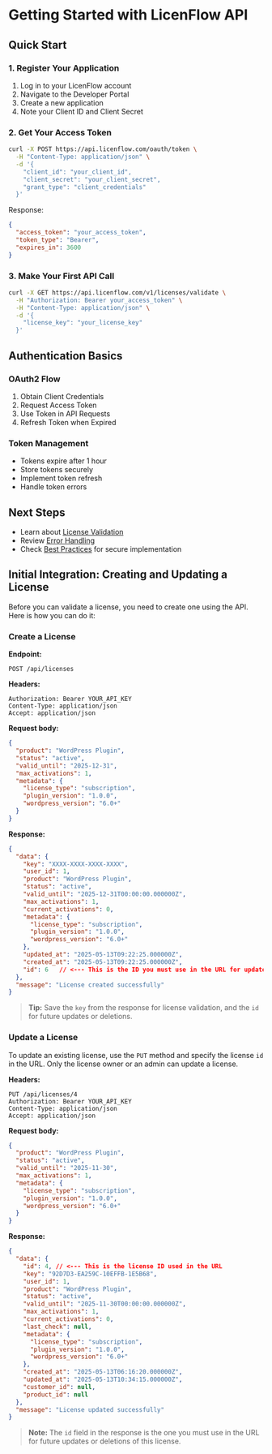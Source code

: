 # Getting Started with LicenFlow API

## Quick Start

### 1. Register Your Application
1. Log in to your LicenFlow account
2. Navigate to the Developer Portal
3. Create a new application
4. Note your Client ID and Client Secret

### 2. Get Your Access Token
```bash
curl -X POST https://api.licenflow.com/oauth/token \
  -H "Content-Type: application/json" \
  -d '{
    "client_id": "your_client_id",
    "client_secret": "your_client_secret",
    "grant_type": "client_credentials"
  }'
```

Response:
```json
{
  "access_token": "your_access_token",
  "token_type": "Bearer",
  "expires_in": 3600
}
```

### 3. Make Your First API Call
```bash
curl -X GET https://api.licenflow.com/v1/licenses/validate \
  -H "Authorization: Bearer your_access_token" \
  -H "Content-Type: application/json" \
  -d '{
    "license_key": "your_license_key"
  }'
```

## Authentication Basics

### OAuth2 Flow
1. Obtain Client Credentials
2. Request Access Token
3. Use Token in API Requests
4. Refresh Token when Expired

### Token Management
- Tokens expire after 1 hour
- Store tokens securely
- Implement token refresh
- Handle token errors

## Next Steps
- Learn about [License Validation](integration.md#license-validation)
- Review [Error Handling](troubleshooting.md#error-handling)
- Check [Best Practices](best-practices.md) for secure implementation

## Initial Integration: Creating and Updating a License

Before you can validate a license, you need to create one using the API. Here is how you can do it:

### Create a License

**Endpoint:**
```
POST /api/licenses
```

**Headers:**
```
Authorization: Bearer YOUR_API_KEY
Content-Type: application/json
Accept: application/json
```

**Request body:**
```json
{
  "product": "WordPress Plugin",
  "status": "active",
  "valid_until": "2025-12-31",
  "max_activations": 1,
  "metadata": {
    "license_type": "subscription",
    "plugin_version": "1.0.0",
    "wordpress_version": "6.0+"
  }
}
```

**Response:**
```json
{
  "data": {
    "key": "XXXX-XXXX-XXXX-XXXX",
    "user_id": 1,
    "product": "WordPress Plugin",
    "status": "active",
    "valid_until": "2025-12-31T00:00:00.000000Z",
    "max_activations": 1,
    "current_activations": 0,
    "metadata": {
      "license_type": "subscription",
      "plugin_version": "1.0.0",
      "wordpress_version": "6.0+"
    },
    "updated_at": "2025-05-13T09:22:25.000000Z",
    "created_at": "2025-05-13T09:22:25.000000Z",
    "id": 6   // <--- This is the ID you must use in the URL for updates
  },
  "message": "License created successfully"
}
```

> **Tip:** Save the `key` from the response for license validation, and the `id` for future updates or deletions.

### Update a License

To update an existing license, use the `PUT` method and specify the license `id` in the URL. Only the license owner or an admin can update a license.

**Headers:**
```
PUT /api/licenses/4
Authorization: Bearer YOUR_API_KEY
Content-Type: application/json
Accept: application/json
```

**Request body:**
```json
{
  "product": "WordPress Plugin",
  "status": "active",
  "valid_until": "2025-11-30",
  "max_activations": 1,
  "metadata": {
    "license_type": "subscription",
    "plugin_version": "1.0.0",
    "wordpress_version": "6.0+"
  }
}
```

**Response:**
```json
{
  "data": {
    "id": 4, // <--- This is the license ID used in the URL
    "key": "92D7D3-EA259C-10EFFB-1E5B68",
    "user_id": 1,
    "product": "WordPress Plugin",
    "status": "active",
    "valid_until": "2025-11-30T00:00:00.000000Z",
    "max_activations": 1,
    "current_activations": 0,
    "last_check": null,
    "metadata": {
      "license_type": "subscription",
      "plugin_version": "1.0.0",
      "wordpress_version": "6.0+"
    },
    "created_at": "2025-05-13T06:16:20.000000Z",
    "updated_at": "2025-05-13T10:34:15.000000Z",
    "customer_id": null,
    "product_id": null
  },
  "message": "License updated successfully"
}
```

> **Note:** The `id` field in the response is the one you must use in the URL for future updates or deletions of this license. 